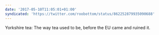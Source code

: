 ```yaml
---
date: '2017-05-10T11:05:01+01:00'
syndicated: 'https://twitter.com/roobottom/status/862252879935090688'
---
```

Yorkshire tea: The way tea used to be, before the EU came and ruined it.
